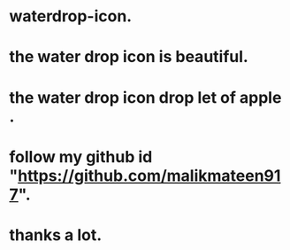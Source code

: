 # waterdrop-icon.
# the water drop icon is beautiful.
# the water drop icon drop let of apple .
# follow my github id "https://github.com/malikmateen917".
# thanks a lot.
